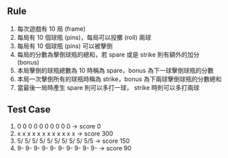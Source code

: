 ## Rule

1. 每次遊戲有 10 局 (frame)
2. 每局有 10 個球瓶 (pins)，每局可以投擲 (roll) 兩球
3. 每局有 10 個球瓶 (pins) 可以被擊倒
4. 每局的分數為擊倒球瓶的總和，若 spare 或是 strike 則有額外的加分 (bonus)
5. 本局擊倒的球瓶總數為 10 時稱為 spare，bonus 為下一球擊倒球瓶的分數
6. 本局一次擊倒所有的球瓶時稱為 strike，bonus 為下兩球擊倒球瓶的分數總和
7. 當最後一局時產生 spare 則可以多打一球， strike 時則可以多打兩球

## Test Case

1. 0 0 0 0 0 0 0 0 0 0 -> score 0
2. x x x x x x x x x x x x -> score 300
3. 5/ 5/ 5/ 5/ 5/ 5/ 5/ 5/ 5/ 5/5 -> score 150
4. 9- 9- 9- 9- 9- 9- 9- 9- 9- 9- -> score 90